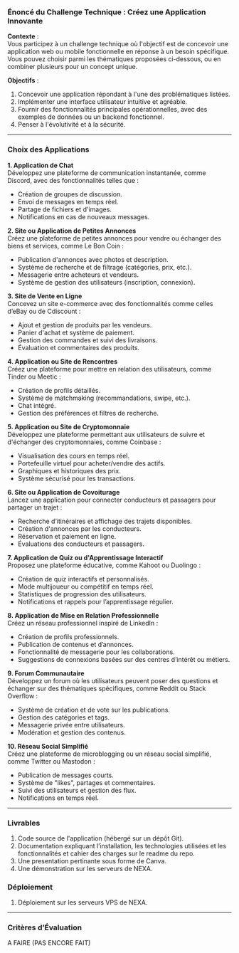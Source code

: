 ### **Énoncé du Challenge Technique : Créez une Application Innovante**

**Contexte** :  
Vous participez à un challenge technique où l'objectif est de concevoir une application web ou mobile fonctionnelle en réponse à un besoin spécifique. Vous pouvez choisir parmi les thématiques proposées ci-dessous, ou en combiner plusieurs pour un concept unique.

**Objectifs** :  
1. Concevoir une application répondant à l'une des problématiques listées.  
2. Implémenter une interface utilisateur intuitive et agréable.  
3. Fournir des fonctionnalités principales opérationnelles, avec des exemples de données ou un backend fonctionnel.  
4. Penser à l'évolutivité et à la sécurité.  

---

### **Choix des Applications**

**1. Application de Chat**  
Développez une plateforme de communication instantanée, comme Discord, avec des fonctionnalités telles que :  
- Création de groupes de discussion.  
- Envoi de messages en temps réel.  
- Partage de fichiers et d'images.  
- Notifications en cas de nouveaux messages.  

**2. Site ou Application de Petites Annonces**  
Créez une plateforme de petites annonces pour vendre ou échanger des biens et services, comme Le Bon Coin :  
- Publication d'annonces avec photos et description.  
- Système de recherche et de filtrage (catégories, prix, etc.).  
- Messagerie entre acheteurs et vendeurs.  
- Système de gestion des utilisateurs (inscription, connexion).  

**3. Site de Vente en Ligne**  
Concevez un site e-commerce avec des fonctionnalités comme celles d’eBay ou de Cdiscount :  
- Ajout et gestion de produits par les vendeurs.  
- Panier d'achat et système de paiement.  
- Gestion des commandes et suivi des livraisons.  
- Évaluation et commentaires des produits.  

**4. Application ou Site de Rencontres**  
Créez une plateforme pour mettre en relation des utilisateurs, comme Tinder ou Meetic :  
- Création de profils détaillés.  
- Système de matchmaking (recommandations, swipe, etc.).  
- Chat intégré.  
- Gestion des préférences et filtres de recherche.  

**5. Application ou Site de Cryptomonnaie**  
Développez une plateforme permettant aux utilisateurs de suivre et d'échanger des cryptomonnaies, comme Coinbase :  
- Visualisation des cours en temps réel.  
- Portefeuille virtuel pour acheter/vendre des actifs.  
- Graphiques et historiques des prix.  
- Système sécurisé pour les transactions.  

**6. Site ou Application de Covoiturage**  
Lancez une application pour connecter conducteurs et passagers pour partager un trajet :  
- Recherche d’itinéraires et affichage des trajets disponibles.  
- Création d'annonces par les conducteurs.  
- Réservation et paiement en ligne.  
- Évaluations des conducteurs et passagers.  

**7. Application de Quiz ou d'Apprentissage Interactif**  
Proposez une plateforme éducative, comme Kahoot ou Duolingo :  
- Création de quiz interactifs et personnalisés.  
- Mode multijoueur ou compétitif en temps réel.  
- Statistiques de progression des utilisateurs.  
- Notifications et rappels pour l’apprentissage régulier.  

**8. Application de Mise en Relation Professionnelle**  
Créez un réseau professionnel inspiré de LinkedIn :  
- Création de profils professionnels.  
- Publication de contenus et d’annonces.  
- Fonctionnalité de messagerie pour les collaborations.  
- Suggestions de connexions basées sur des centres d’intérêt ou métiers.  

**9. Forum Communautaire**  
Développez un forum où les utilisateurs peuvent poser des questions et échanger sur des thématiques spécifiques, comme Reddit ou Stack Overflow :  
- Système de création et de vote sur les publications.  
- Gestion des catégories et tags.  
- Messagerie privée entre utilisateurs.  
- Modération et gestion des contenus.  

**10. Réseau Social Simplifié**  
Créez une plateforme de microblogging ou un réseau social simplifié, comme Twitter ou Mastodon :  
- Publication de messages courts.  
- Système de "likes", partages et commentaires.  
- Suivi des utilisateurs et gestion des flux.  
- Notifications en temps réel.  

---

### **Livrables**  
1. Code source de l'application (hébergé sur un dépôt Git).  
2. Documentation expliquant l’installation, les technologies utilisées et les fonctionnalités et cahier des charges sur le readme du repo.
3. Une presentation pertinante sous forme de Canva. 
4. Une démonstration sur les serveurs de NEXA.
### **Déploiement**  
1. Déploiement sur les serveurs VPS de NEXA.

---

### **Critères d’Évaluation**    
A FAIRE (PAS ENCORE FAIT)
